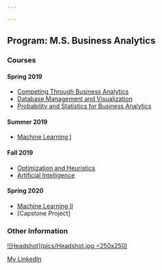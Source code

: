 ```yaml
---

---
```

## Program: M.S. Business Analytics

### Courses
#### Spring 2019
- [Competing Through Business Analytics](/CTBA/index.md)
- [Database Management and Visualization](/DBMV/index.md)
- [Probability and Statistics for Business Analytics](/PSBA/index.md)

#### Summer 2019
- [Machine Learning I](/ML1/index.md)

#### Fall 2019
- [Optimization and Heuristics]()
- [Artificial Intelligence]()

#### Spring 2020
- [Machine Learning II]()
- [Capstone Project]

### Other Information

[![Headshot](pics/Headshot.jpg =250x250)](https://www.linkedin.com/in/cherylngo/ "My LinkedIn Page")

[My LinkedIn](https://www.linkedin.com/in/cherylngo/)
